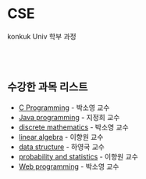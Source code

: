 # CSE
konkuk Univ 학부 과정 

<br>
<br>

<h2>수강한 과목 리스트</h2>
<ul>
  <li><a href= "C programming">C Programming</a> - 박소영 교수</li>
  <li><a href="java programming">Java programming</a> - 지정희 교수</li>
  <li><a href="discrete mathematics">discrete mathematics</a> - 박소영 교수</li>
  <li><a href="linear algebra">linear algebra</a> - 이향원 교수</li>
  <li><a href="data structure">data structure</a> - 하영국 교수</li>
  <li><a href="probability and statistics">probability and statistics</a> - 이향원 교수</li>
  <li><a href=">Web programming">Web programming</a> - 박소영 교수</li>
</ul>
